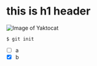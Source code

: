 # this is h1 header
![Image of Yaktocat](https://octodex.github.com/images/yaktocat.png)
```
$ git init
```
- [ ] a
- [x] b
